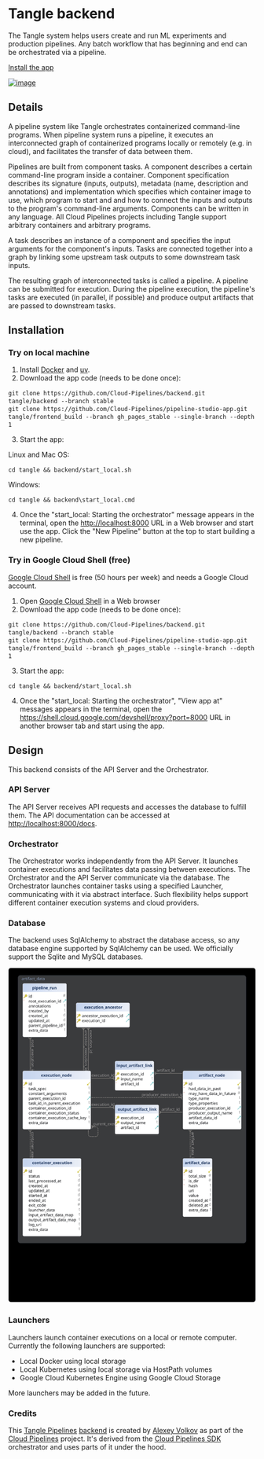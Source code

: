 # Tangle backend

The Tangle system helps users create and run ML experiments and production pipelines.
Any batch workflow that has beginning and end can be orchestrated via a pipeline.

[Install the app](#installation)

[![image](https://github.com/user-attachments/assets/0ce7ccc0-dad7-4f6a-8677-f2adcd83f558)](https://cloud-pipelines.net/pipeline-studio-app)

## Details

A pipeline system like Tangle orchestrates containerized command-line programs.
When pipeline system runs a pipeline, it executes an interconnected graph of containerized programs locally or remotely (e.g. in cloud), and facilitates the transfer of data between them.

Pipelines are built from component tasks.
A component describes a certain command-line program inside a container. Component specification describes its signature (inputs, outputs), metadata (name, description and annotations) and implementation which specifies which container image to use, which program to start and and how to connect the inputs and outputs to the program's command-line arguments.
Components can be written in any language. All Cloud Pipelines projects including Tangle support arbitrary containers and arbitrary programs.

A task describes an instance of a component and specifies the input arguments for the component's inputs. Tasks are connected together into a graph by linking some upstream task outputs to some downstream task inputs.

The resulting graph of interconnected tasks is called a pipeline.
A pipeline can be submitted for execution. During the pipeline execution, the pipeline's tasks are executed (in parallel, if possible) and produce output artifacts that are passed to downstream tasks.

## Installation

### Try on local machine

1. Install [Docker](https://www.docker.com/get-started/) and [uv](https://docs.astral.sh/uv/getting-started/installation/).
2. Download the app code (needs to be done once):

```shell
git clone https://github.com/Cloud-Pipelines/backend.git tangle/backend --branch stable
git clone https://github.com/Cloud-Pipelines/pipeline-studio-app.git tangle/frontend_build --branch gh_pages_stable --single-branch --depth 1
```

3. Start the app:

Linux and Mac OS:

```shell
cd tangle && backend/start_local.sh
```

Windows:

```shell
cd tangle && backend\start_local.cmd
```


4. Once the "start_local: Starting the orchestrator" message appears in the terminal, open the [http://localhost:8000](http://localhost:8000) URL in a Web browser and start use the app.
Click the "New Pipeline" button at the top to start building a new pipeline.

### Try in Google Cloud Shell (free)

[Google Cloud Shell](https://cloud.google.com/shell/) is free (50 hours per week) and needs a Google Cloud account.

1. Open [Google Cloud Shell](https://shell.cloud.google.com/?show=terminal) in a Web browser
2. Download the app code (needs to be done once):

```shell
git clone https://github.com/Cloud-Pipelines/backend.git tangle/backend --branch stable
git clone https://github.com/Cloud-Pipelines/pipeline-studio-app.git tangle/frontend_build --branch gh_pages_stable --single-branch --depth 1
```

3. Start the app:

```shell
cd tangle && backend/start_local.sh
```

4. Once the "start_local: Starting the orchestrator", "View app at" messages appears in the terminal, open the <https://shell.cloud.google.com/devshell/proxy?port=8000> URL in another browser tab and start using the app.

## Design

This backend consists of the API Server and the Orchestrator.

### API Server

The API Server receives API requests and accesses the database to fulfill them.
The API documentation can be accessed at [http://localhost:8000/docs](http://localhost:8000/docs).

### Orchestrator

The Orchestrator works independently from the API Server.
It launches container executions and facilitates data passing between executions.
The Orchestrator and the API Server communicate via the database.
The Orchestrator launches container tasks using a specified Launcher, communicating with it via abstract interface. Such flexibility helps support different container execution systems and cloud providers.

### Database

The backend uses SqlAlchemy to abstract the database access, so any database engine supported by SqlAlchemy can be used.
We officially support the Sqlite and MySQL databases.

![DB diagram](./docs/db_diagram.svg)

### Launchers

Launchers launch container executions on a local or remote computer.
Currently the following launchers are supported:

* Local Docker using local storage
* Local Kubernetes using local storage via HostPath volumes
* Google Cloud Kubernetes Engine using Google Cloud Storage

More launchers may be added in the future.

### Credits

This [Tangle Pipelines](https://github.com/Cloud-Pipelines/tangle) [backend](https://github.com/Cloud-Pipelines/backend) is created by [Alexey Volkov](https://github.com/Ark-kun) as part of the [Cloud Pipelines](https://github.com/Cloud-Pipelines) project. It's derived from the [Cloud Pipelines SDK](https://github.com/Cloud-Pipelines/sdk) orchestrator and uses parts of it under the hood.
